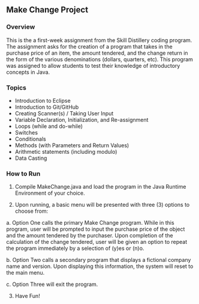 ## Make Change Project

### Overview

This is the a first-week assignment from the Skill Distillery coding program.  The assignment asks for the creation of a program that takes in the purchase price of an item, the amount tendered, and the change return in the form of the various denominations (dollars, quarters, etc).  This program was assigned to allow students to test their knowledge of introductory concepts in Java.

### Topics

* Introduction to Eclipse
* Introduction to Git/GitHub
* Creating Scanner(s) / Taking User Input
* Variable Declaration, Initialization, and Re-assignment
* Loops (while and do-while)
* Switches
* Conditionals
* Methods (with Parameters and Return Values)
* Arithmetic statements (including modulo)
* Data Casting

### How to Run

1. Compile MakeChange.java and load the program in the Java Runtime Environment of your choice.

2. Upon running, a basic menu will be presented with three (3) options to choose from:

  a. Option One calls the primary Make Change program.  While in this program, user will be prompted to input the purchase price of the object and the amount tendered by the purchaser.  Upon completion of the calculation of the change tendered, user will be given an option to repeat the program immediately by a selection of (y)es or (n)o.

  b. Option Two calls a secondary program that displays a fictional company name and version.  Upon displaying this information, the system will reset to the main menu.

  c. Option Three will exit the program.

3. Have Fun!

